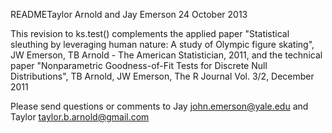 READMETaylor Arnold and Jay Emerson
24 October 2013

This revision to ks.test() complements the applied paper "Statistical
sleuthing by leveraging human nature: A study of Olympic figure
skating", JW Emerson, TB Arnold - The American Statistician, 2011,
and the technical paper "Nonparametric Goodness-of-Fit Tests for
Discrete Null Distributions", TB Arnold, JW Emerson, The R Journal
Vol. 3/2, December 2011

Please send questions or comments to Jay <john.emerson@yale.edu>
and Taylor <taylor.b.arnold@gmail.com>

